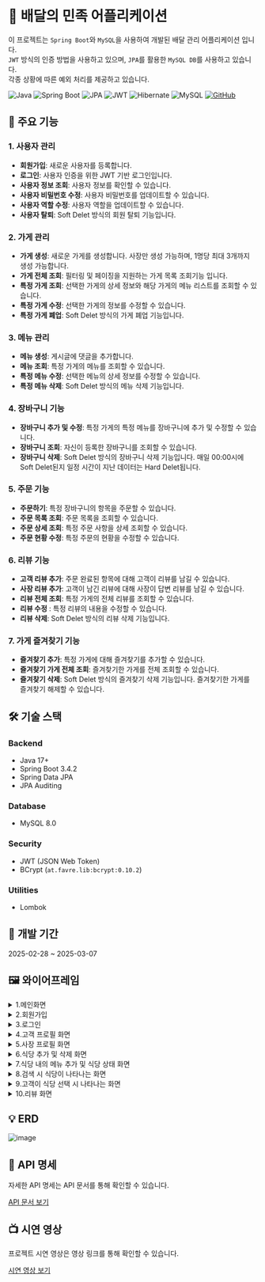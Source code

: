 # 🛵 배달의 민족 어플리케이션
이 프로젝트는 `Spring Boot`와 `MySQL`을 사용하여 개발된 배달 관리 어플리케이션 입니다.<br>
`JWT` 방식의 인증 방법을 사용하고 있으며, `JPA`를 활용한 `MySQL DB`를 사용하고 있습니다.<br>
각종 상황에 따른 예외 처리를 제공하고 있습니다.<br>


![Java](https://img.shields.io/badge/Java-17-blue?style=for-the-badge&logo=openjdk&logoColor=white)
![Spring Boot](https://img.shields.io/badge/Spring%20Boot-3.4.2-green?style=for-the-badge&logo=springboot&logoColor=white)
![JPA](https://img.shields.io/badge/JPA-Hibernate%20ORM-%236DB33F?style=for-the-badge&logo=hibernate&logoColor=white)
![JWT](https://img.shields.io/badge/JWT-Authentication-%233A3A3A?style=for-the-badge&logo=jsonwebtokens&logoColor=white)
![Hibernate](https://img.shields.io/badge/Hibernate-6.6.5.Final-%236DB33F?style=for-the-badge&logo=hibernate&logoColor=white)
![MySQL](https://img.shields.io/badge/MySQL-8.0-orange?style=for-the-badge&logo=mysql&logoColor=white)
[![GitHub](https://img.shields.io/badge/GitHub-Organization-black?style=for-the-badge&logo=github&logoColor=white)](https://github.com/Tenstagram)

## 📌 주요 기능
### 1. 사용자 관리
   - **회원가입**: 새로운 사용자를 등록합니다.
   - **로그인**: 사용자 인증을 위한 JWT 기반 로그인입니다.
   - **사용자 정보 조회**: 사용자 정보를 확인할 수 있습니다.
   - **사용자 비밀번호 수정**: 사용자 비밀번호를 업데이트할 수 있습니다.
   - **사용자 역할 수정**: 사용자 역할을 업데이트할 수 있습니다.
   - **사용자 탈퇴**: Soft Delet 방식의 회원 탈퇴 기능입니다.
### 2. 가게 관리  
   - **가게 생성**: 새로운 가게를 생성합니다. 사장만 생성 가능하며, 1명당 최대 3개까지 생성 가능합니다.
   - **가게 전체 조회**: 필터링 및 페이징을 지원하는 가게 목록 조회기능 입니다.
   - **특정 가게 조회**: 선택한 가게의 상세 정보와 해당 가게의 메뉴 리스트를 조회할 수 있습니다.
   - **특정 가게 수정**: 선택한 가게의 정보를 수정할 수 있습니다.
   - **특정 가게 폐업**: Soft Delet 방식의 가게 폐업 기능입니다.
### 3. 메뉴 관리
   - **메뉴 생성**: 게시글에 댓글을 추가합니다.
   - **메뉴 조회**: 특정 가게의 메뉴를 조회할 수 있습니다.
   - **특정 메뉴 수정**: 선택한 메뉴의 상세 정보를 수정할 수 있습니다.
   - **특정 메뉴 삭제**: Soft Delet 방식의 메뉴 삭제 기능입니다.
### 4. 장바구니 기능
   - **장바구니 추가 및 수정**: 특정 가게의 특정 메뉴를 장바구니에 추가 및 수정할 수 있습니다.
   - **장바구니 조회**: 자신이 등록한 장바구니를 조회할 수 있습니다.
   - **장바구니 삭제**: Soft Delet 방식의 장바구니 삭제 기능입니다. 매일 00:00시에 Soft Delet된지 일정 시간이 지난 데이터는 Hard Delet됩니다.
### 5. 주문 기능
   - **주문하기**: 특정 장바구니의 항목을 주문할 수 있습니다.
   - **주문 목록 조회**: 주문 목록을 조회할 수 있습니다.
   - **주문 상세 조회**: 특정 주문 사항을 상세 조회할 수 있습니다.
   - **주문 현황 수정**: 특정 주문의 현황을 수정할 수 있습니다.
### 6. 리뷰 기능
   - **고객 리뷰 추가**: 주문 완료된 항목에 대해 고객이 리뷰를 남길 수 있습니다.
   - **사장 리뷰 추가**: 고객이 남긴 리뷰에 대해 사장이 답변 리뷰를 남길 수 있습니다.
   - **리뷰 전체 조회**: 특정 가게의 전체 리뷰를 조회할 수 있습니다.
   - **리뷰 수정** : 특정 리뷰의 내용을 수정할 수 있습니다.
   - **리뷰 삭제**: Soft Delet 방식의 리뷰 삭제 기능입니다.
### 7. 가게 즐겨찾기 기능
   - **즐겨찾기 추가**: 특정 가게에 대해 즐겨찾기를 추가할 수 있습니다.
   - **즐겨찾기 가게 전체 조회**: 즐겨찾기한 가게를 전체 조회할 수 있습니다.
   - **즐겨찾기 삭제**: Soft Delet 방식의 즐겨찾기 삭제 기능입니다. 즐겨찾기한 가게를 즐겨찾기 해제할 수 있습니다.

## 🛠️ 기술 스택
### Backend
- Java 17+
- Spring Boot 3.4.2
- Spring Data JPA
- JPA Auditing

### Database
- MySQL 8.0

### Security
- JWT (JSON Web Token)
- BCrypt (`at.favre.lib:bcrypt:0.10.2`)

### Utilities
- Lombok


## 📆 개발 기간
2025-02-28 ~ 2025-03-07


## 🖼️ 와이어프레임
<details>
  <summary>1.메인화면</summary>
  
  ![image](https://github.com/user-attachments/assets/18345db2-fd98-48f3-b6fb-cb4275b4272e)

</details>

<details>
  <summary>2.회원가입</summary>
  
  ![image](https://github.com/user-attachments/assets/f12c3e67-4281-4efa-bdc7-4f800df76821)

</details>

<details>
  <summary>3.로그인</summary>
  
  ![image](https://github.com/user-attachments/assets/c5361e86-721d-4f6f-a88b-b77dcefcaa14)


</details>

<details>
  <summary>4.고객 프로필 화면</summary>
  
  ![image](https://github.com/user-attachments/assets/fe20bfcf-049e-4545-8472-6c856e0f66d1)


</details>

<details>
  <summary>5.사장 프로필 화면</summary>
  
  ![image](https://github.com/user-attachments/assets/44e93c4d-5d51-49f8-92b4-c0c36ab68cbf)


</details>

<details>
  <summary>6.식당 추가 및 삭제 화면</summary>
  
  ![image](https://github.com/user-attachments/assets/6c29f452-5b83-4f2a-8011-bb2b40c4dcb0)


</details>

<details>
  <summary>7.식당 내의 메뉴 추가 및 식당 상태 화면</summary>
  
  ![image](https://github.com/user-attachments/assets/88a8877a-24ac-4ad5-96cd-39c8f6a0bef2)

</details>

<details>
  <summary>8.검색 시 식당이 나타나는 화면</summary>
  
  ![image](https://github.com/user-attachments/assets/7c06cdb2-b4a8-4993-9946-9ba1ec6060df)

</details>

<details>
  <summary>9.고객이 식당 선택 시 나타나는 화면</summary>
  
  ![image](https://github.com/user-attachments/assets/c5a4bfbd-cfae-4bdd-8dfc-62bef412c2d8)

</details>

<details>
  <summary>10.리뷰 화면</summary>
  
  ![image](https://github.com/user-attachments/assets/056508c6-92cc-4243-9fdd-0b60181150ac)

</details>





## 💡 ERD
![image](https://github.com/user-attachments/assets/71be1090-e1b1-42a4-bb01-29187541d210)



## 📖 API 명세
자세한 API 명세는 API 문서를 통해 확인할 수 있습니다.

[API 문서 보기](https://www.notion.so/teamsparta/1a82dc3ef514817aa690cea85cbd38ef?v=1a82dc3ef514806281af000c9014617d&pvs=4)

## 📺 시연 영상
프로젝트 시연 영상은 영상 링크를 통해 확인할 수 있습니다.

[시연 영상 보기]()

